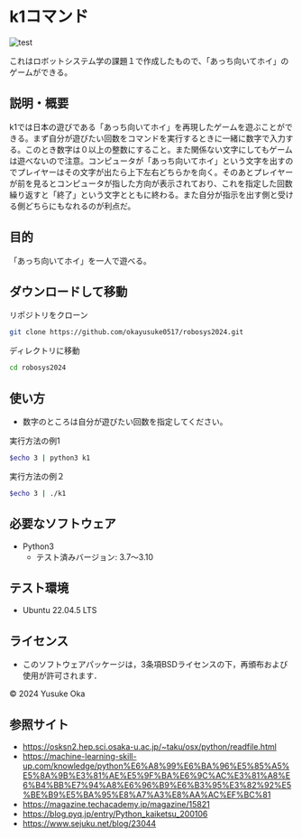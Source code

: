 # k1コマンド
![test](https://github.com/okayusuke0517/robosys2024/actions/workflows/test.yml/badge.svg)

これはロボットシステム学の課題１で作成したもので、「あっち向いてホイ」のゲームができる。

## 説明・概要

k1では日本の遊びである「あっち向いてホイ」を再現したゲームを遊ぶことができる。まず自分が遊びたい回数をコマンドを実行するときに一緒に数字で入力する。このとき数字は０以上の整数にすること。また関係ない文字にしてもゲームは遊べないので注意。コンピュータが「あっち向いてホイ」という文字を出すのでプレイヤーはその文字が出たら上下左右どちらかを向く。そのあとプレイヤーが前を見るとコンピュータが指した方向が表示されており、これを指定した回数繰り返すと「終了」という文字とともに終わる。また自分が指示を出す側と受ける側どちらにもなれるのが利点だ。

## 目的

「あっち向いてホイ」を一人で遊べる。

## ダウンロードして移動

リポジトリをクローン
```bash
git clone https://github.com/okayusuke0517/robosys2024.git
```

ディレクトリに移動
```bash
cd robosys2024
```

## 使い方
- 数字のところは自分が遊びたい回数を指定してください。

実行方法の例1
```bash
$echo 3 | python3 k1
```

実行方法の例２
```bash
$echo 3 | ./k1
```

## 必要なソフトウェア

- Python3
  - テスト済みバージョン: 3.7～3.10

## テスト環境

 - Ubuntu 22.04.5 LTS

## ライセンス

* このソフトウェアパッケージは，3条項BSDライセンスの下，再頒布および使用が許可されます．

© 2024 Yusuke Oka

## 参照サイト

- https://osksn2.hep.sci.osaka-u.ac.jp/~taku/osx/python/readfile.html      
- https://machine-learning-skill-up.com/knowledge/python%E6%A8%99%E6%BA%96%E5%85%A5%E5%8A%9B%E3%81%AE%E5%9F%BA%E6%9C%AC%E3%81%A8%E6%B4%BB%E7%94%A8%E6%96%B9%E6%B3%95%E3%82%92%E5%BE%B9%E5%BA%95%E8%A7%A3%E8%AA%AC%EF%BC%81
- https://magazine.techacademy.jp/magazine/15821
- https://blog.pyq.jp/entry/Python_kaiketsu_200106
- https://www.sejuku.net/blog/23044
